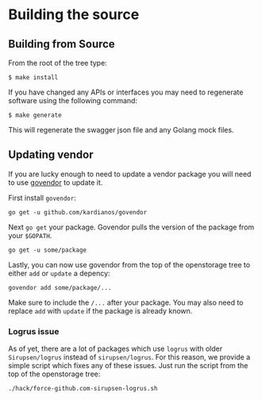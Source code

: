 # Building the source

## Building from Source

From the root of the tree type:

```
$ make install
```

If you have changed any APIs or interfaces you may need to regenerate software
using the following command:

```
$ make generate
```

This will regenerate the swagger json file and any Golang mock files.

## Updating vendor

If you are lucky enough to need to update a vendor package you will need to
use [govendor](https://github.com/kardianos/govendor) to update it.

First install `govendor`:

```
go get -u github.com/kardianos/govendor
```

Next `go get` your package. Govendor pulls the version of the package from
your `$GOPATH`.

```
go get -u some/package
```

Lastly, you can now use govendor from the top of the openstorage tree to
either `add` or `update` a depency:

```
govendor add some/package/...
```

Make sure to include the `/...` after your package. You may also need to replace `add` with `update` if the package is already known.

### Logrus issue

As of yet, there are a lot of packages which use `logrus` with older `Sirupsen/logrus`
instead of `sirupsen/logrus`. For this reason, we provide a simple script
which fixes any of these issues. Just run the script from the top of the
openstorage tree:

```
./hack/force-github.com-sirupsen-logrus.sh
```
